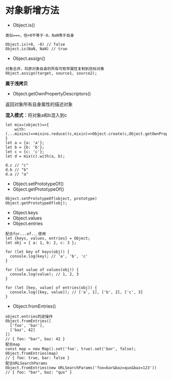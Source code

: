 # 对象新增方法

- Object.is()

```
类似===，但+0不等于-0，NaN等于自身

Object.is(+0, -0) // false
Object.is(NaN, NaN) // true
```

- Object.assign()

```
对象合并，将原对象自身的所有可枚举属性复制到目标对象
Object.assign(target, source1, source2);
```

**属于浅拷贝**

- Object.getOwnPropertyDescriptors()

返回对象所有自身属性的描述对象

**混入模式**：将对象a和b混入到c

```
let mix=(object)=>{
	with:(...mixins)=>mixins.reduce((c,mixin)=>Object.create(c,Object.getOwnPropertyDescriptors(mixin)),object)
}
let a = {a: 'a'};
let b = {b: 'b'};
let c = {c: 'c'};
let d = mix(c).with(a, b);

d.c // "c"
d.b // "b"
d.a // "a"
```

- Object.setPrototypeOf()
- Object.getPrototypeOf()

```
Object.setPrototypeOf(object, prototype)
Object.getPrototypeOf(obj);
```

- Object.keys
- Object.values
- Object.entries

```
配合for...of...使用
let {keys, values, entries} = Object;
let obj = { a: 1, b: 2, c: 3 };

for (let key of keys(obj)) {
  console.log(key); // 'a', 'b', 'c'
}

for (let value of values(obj)) {
  console.log(value); // 1, 2, 3
}

for (let [key, value] of entries(obj)) {
  console.log([key, value]); // ['a', 1], ['b', 2], ['c', 3]
}
```

- Object.fromEntries()

```
object.entries的逆操作
Object.fromEntries([
  ['foo', 'bar'],
  ['baz', 42]
])
// { foo: "bar", baz: 42 }
配合map
const map = new Map().set('foo', true).set('bar', false);
Object.fromEntries(map)
// { foo: true, bar: false }
配合URLSearchParams
Object.fromEntries(new URLSearchParams('foo=bar&baz=qux&baz=123'))
// { foo: "bar", baz: "qux" }
```

